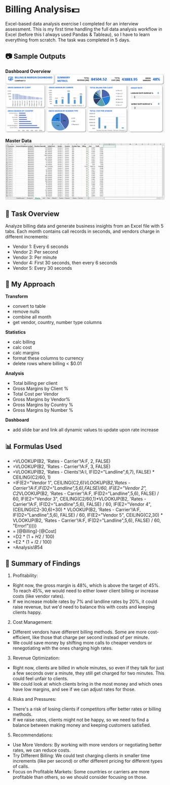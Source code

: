 # Billing Analysis💵

Excel-based data analysis exercise I completed for an interview assessment. This is my first time handling the full data analysis workflow in Excel (before this I always used Pandas & Tableau), so I have to learn everything from scratch. The task was completed in 5 days.

## 📷 Sample Outputs
**Dashboard Overview**
![dashboard](./screenshots/dashboard.jpg)

**Master Data**
![master](./screenshots/master-data.jpg)

## 🔧 Task Overview
Analyze billing data and generate business insights from an Excel file with 5 tabs.
Each month contains call records in seconds, and vendors charge in different increments:
- Vendor 1: Every 6 seconds
- Vendor 2: Per second
- Vendor 3: Per minute
- Vendor 4: First 30 seconds, then every 6 seconds
- Vendor 5: Every 30 seconds

## 🧠 My Approach
**Transform**
- convert to table
- remove nulls
- combine all month
- get vendor, country, number type columns

**Statistics**
- calc billing 
- calc cost
- calc margins
- format these columns to currency
- delete rows where billing < $0.01

**Analysis**
- Total billing per client
- Gross Margins by Client %
- Total Cost per Vendor
- Gross Margins by Vendor%
- Gross Margins by Country %
- Gross Margins by Number %

**Dashboard**
- add slide bar and link all dynamic values to update upon rate increase

## 📊 Formulas Used
- =VLOOKUP(B2, 'Rates - Carrier'!A:F, 2, FALSE)
- =VLOOKUP(B2, 'Rates - Carrier'!A:F, 3, FALSE)
- =VLOOKUP(B2, 'Rates - Clients'!A:I, IF(D2="Landline",6,7), FALSE) * CEILING(C2/60, 1)
- =IF(E2="Vendor 1",
  CEILING(C2,6)*VLOOKUP(B2,'Rates - Carrier'!A:F,IF(D2="Landline",5,6),FALSE)/60,
IF(E2="Vendor 2",
  C2*VLOOKUP(B2, 'Rates - Carrier'!A:F, IF(D2="Landline",5,6), FALSE) / 60,
IF(E2="Vendor 3",
  CEILING(C2/60,1)*VLOOKUP(B2, 'Rates - Carrier'!A:F, IF(D2="Landline",5,6), FALSE) / 60,
IF(E2="Vendor 4",
  (CEILING(C2-30,6)+30) * VLOOKUP(B2, 'Rates - Carrier'!A:F, IF(D2="Landline",5,6), FALSE) / 60,
IF(E2="Vendor 5",
  CEILING(C2,30) * VLOOKUP(B2, 'Rates - Carrier'!A:F, IF(D2="Landline",5,6), FALSE) / 60,
"Error!")))))
- = [@Billing]-[@Cost]
- =D2 * (1 + $H$2 / 100)
- =E2 * (1 + $I$2 / 100)
- =Analysis!$B$54

## 📌 Summary of Findings
1. Profitability:
- Right now, the gross margin is 48%, which is above the target of 45%. To reach 45%, we would need to either lower client billing or increase costs (like vendor rates).
- If we increase mobile rates by 7% and landline rates by 20%, it could raise revenue, but we'd need to balance this with costs and keeping clients happy.

2. Cost Management:
- Different vendors have different billing methods. Some are more cost-efficient, like those that charge per second instead of per minute.
- We could save money by shifting more calls to cheaper vendors or renegotiating with the ones charging high rates.

3. Revenue Optimization:
- Right now, clients are billed in whole minutes, so even if they talk for just a few seconds over a minute, they still get charged for two minutes. This could feel unfair to clients.
- We could look at which clients bring in the most money and which ones have low margins, and see if we can adjust rates for those.

4. Risks and Pressures:
- There's a risk of losing clients if competitors offer better rates or billing methods.
- If we raise rates, clients might not be happy, so we need to find a balance between making money and keeping customers satisfied.

5. Recommendations:
- Use More Vendors: By working with more vendors or negotiating better rates, we can reduce costs.
- Try Different Billing: We could test charging clients in smaller time increments (like per second) or offer different pricing for different types of calls.
- Focus on Profitable Markets: Some countries or carriers are more profitable than others, so we should consider focusing on those.


